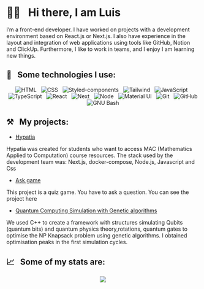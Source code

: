 # 👋🏻 &nbsp;&nbsp;Hi there, I am Luis

I’m a front-end developer. I have worked on projects with a development environment based on React.js or Next.js. I also have experience in the layout and integration of web applications using tools like GitHub, Notion and ClickUp. Furthermore, I like to work in teams, and I enjoy I am learning new things.

## 🎯 &nbsp;&nbsp;Some technologies I use:

<p align="center">
  <img src="https://img.shields.io/badge/HTML5-E34F26?style=for-the-badge&logo=html5&logoColor=white" alt="HTML" />&nbsp;&nbsp;
  <img src="https://img.shields.io/badge/CSS3-1572B6?style=for-the-badge&logo=css3&logoColor=white" alt="CSS" />&nbsp;&nbsp;
  <img src="https://img.shields.io/badge/styled--components-DB7093?style=for-the-badge&logo=styled-components&logoColor=white" alt="Styled-components" />&nbsp;&nbsp;
  <img src="https://img.shields.io/badge/Tailwind_CSS-38B2AC?style=for-the-badge&logo=tailwind-css&logoColor=white" alt="Tailwind" />&nbsp;&nbsp;
  <img src="https://img.shields.io/badge/JavaScript-323330?style=for-the-badge&logo=javascript&logoColor=F7DF1E" alt="JavaScript" />&nbsp;&nbsp;
  <img src="https://img.shields.io/badge/TypeScript-007ACC?style=for-the-badge&logo=typescript&logoColor=white" alt="TypeScript" />&nbsp;&nbsp;
  <img src="https://img.shields.io/badge/React-20232A?style=for-the-badge&logo=react&logoColor=61DAFB" alt="React" />&nbsp;&nbsp;
  <img src="https://img.shields.io/badge/next.js-000000?style=for-the-badge&logo=nextdotjs&logoColor=white" alt="Next" />&nbsp;&nbsp;
  <img src="https://img.shields.io/badge/Node.js-43853D?style=for-the-badge&logo=node.js&logoColor=white" alt="Node" />&nbsp;&nbsp;
  <img src="https://img.shields.io/badge/Material%20UI-007FFF?style=for-the-badge&logo=mui&logoColor=white" alt="Material UI" />&nbsp;&nbsp;
  <img src="https://img.shields.io/badge/Git-F05032?style=for-the-badge&logo=git&logoColor=white" alt="Git" />&nbsp;&nbsp;
  <img src="https://img.shields.io/badge/github%20-%23000.svg?&style=for-the-badge&logo=github&logoColor=white" alt="GitHub" />
  <img src="https://img.shields.io/badge/GNU%20Bash-4EAA25?style=for-the-badge&logo=GNU%20Bash&logoColor=white" alt="GNU Bash" />
</p>

## ⚒️ &nbsp;&nbsp;My projects:

- [Hypatia](https://hypatiamac.herokuapp.com/)

Hypatia was created for students who want to access MAC (Mathematics Applied to Computation) course resources.
The stack used by the development team was: Next.js, docker-compose, Node.js, Javascript and Css

- [Ask game](https://cheems-dev.github.io/ask-game/)

This project is a quiz game. You have to ask a question. You can see the project here

- [Quantum Computing Simulation with Genetic algorithms](https://github.com/CHEEMS-DEV/QUANTUM-INSPIRED-EVOLUTIONARY-ALGORITHM)

We used C++ to create a framework with structures simulating Qubits (quantum bits) and quantum physics theory,rotations, quantum gates to optimise the NP Knapsack problem using genetic algorithms. I obtained optimisation peaks in the first simulation cycles.

## 📈 &nbsp;&nbsp;Some of my stats are:

<p align="center">
  <img align="" src="https://github-readme-stats.vercel.app/api?username=cheems-dev&theme=buefy&show_icons=true&hide=contribs" />
</p>
